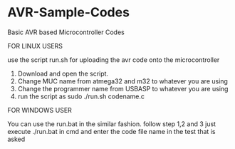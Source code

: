 # AVR-Sample-Codes
Basic AVR based Microcontroller Codes

FOR LINUX USERS

use the script run.sh for uploading the avr code onto the microcontroller

1) Download and open the script.
2) Change MUC name from atmega32 and m32 to whatever you are using
3) Change the programmer name from USBASP to whatever you are using
4) run the script as sudo ./run.sh codename.c

FOR WINDOWS USER

You can use the run.bat in the similar fashion. follow step 1,2 and 3
just execute 
./run.bat in cmd and enter the code file name in the test that is asked

